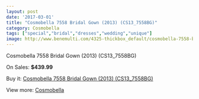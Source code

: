 ```yaml
---
layout: post
date: '2017-03-01'
title: "Cosmobella 7558 Bridal Gown (2013) (CS13_7558BG)"
category: Cosmobella
tags: ["special","bridal","dresses","wedding","unique"]
image: http://www.benemulti.com/4325-thickbox_default/cosmobella-7558-bridal-gown-2013-cs137558bg.jpg
---
```

Cosmobella 7558 Bridal Gown (2013) (CS13_7558BG)

On Sales: **$439.99**
<a href="https://www.benemulti.com/en/cosmobella/1637-cosmobella-7558-bridal-gown-2013-cs137558bg.html"><amp-img layout="responsive" width="600" height="600" src="//www.benemulti.com/4325-thickbox_default/cosmobella-7558-bridal-gown-2013-cs137558bg.jpg" alt="Cosmobella 7558 Bridal Gown (2013) (CS13_7558BG) 0" /></a>
<a href="https://www.benemulti.com/en/cosmobella/1637-cosmobella-7558-bridal-gown-2013-cs137558bg.html"><amp-img layout="responsive" width="600" height="600" src="//www.benemulti.com/4327-thickbox_default/cosmobella-7558-bridal-gown-2013-cs137558bg.jpg" alt="Cosmobella 7558 Bridal Gown (2013) (CS13_7558BG) 1" /></a>
<a href="https://www.benemulti.com/en/cosmobella/1637-cosmobella-7558-bridal-gown-2013-cs137558bg.html"><amp-img layout="responsive" width="600" height="600" src="//www.benemulti.com/4326-thickbox_default/cosmobella-7558-bridal-gown-2013-cs137558bg.jpg" alt="Cosmobella 7558 Bridal Gown (2013) (CS13_7558BG) 2" /></a>

Buy it: [Cosmobella 7558 Bridal Gown (2013) (CS13_7558BG)](https://www.benemulti.com/en/cosmobella/1637-cosmobella-7558-bridal-gown-2013-cs137558bg.html "Cosmobella 7558 Bridal Gown (2013) (CS13_7558BG)")

View more: [Cosmobella](https://www.benemulti.com/en/20-cosmobella "Cosmobella")